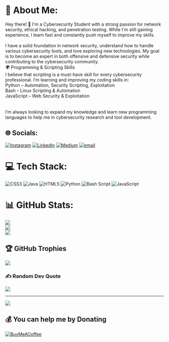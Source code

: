 # 💫 About Me:
Hey there! 👋 I'm a Cybersecurity Student with a strong passion for network security, ethical hacking, and penetration testing. While I'm still gaining experience, I learn fast and constantly push myself to improve my skills.<br><br>I have a solid foundation in network security, understand how to handle various cybersecurity tools, and love exploring new technologies. My goal is to become an expert in both offensive and defensive security while contributing to the cybersecurity community.<br>🌍 Programming & Scripting Skills<br>I believe that scripting is a must-have skill for every cybersecurity professional. I’m learning and improving my coding skills in:<br> Python – Automation, Security Scripting, Exploitation<br> Bash – Linux Scripting & Automation<br> JavaScript – Web Security & Exploitation<br><br><br>I’m always looking to expand my knowledge and learn new programming languages to help me in cybersecurity research and tool development.


## 🌐 Socials:
[![Instagram](https://img.shields.io/badge/Instagram-%23E4405F.svg?logo=Instagram&logoColor=white)](https://instagram.com/tareq_abukhashabeh) [![LinkedIn](https://img.shields.io/badge/LinkedIn-%230077B5.svg?logo=linkedin&logoColor=white)](https://www.linkedin.com/in/tareq-abu-khashabeh-48a3a4303/) [![Medium](https://img.shields.io/badge/Medium-12100E?logo=medium&logoColor=white)](https://medium.com/@tareqkh.ctf) [![email](https://img.shields.io/badge/Email-D14836?logo=gmail&logoColor=white)](mailto:tareq.abukhashabeh@gmail.com) 

# 💻 Tech Stack:
![CSS3](https://img.shields.io/badge/css3-%231572B6.svg?style=for-the-badge&logo=css3&logoColor=white) ![Java](https://img.shields.io/badge/java-%23ED8B00.svg?style=for-the-badge&logo=openjdk&logoColor=white) ![HTML5](https://img.shields.io/badge/html5-%23E34F26.svg?style=for-the-badge&logo=html5&logoColor=white) ![Python](https://img.shields.io/badge/python-3670A0?style=for-the-badge&logo=python&logoColor=ffdd54) ![Bash Script](https://img.shields.io/badge/bash_script-%23121011.svg?style=for-the-badge&logo=gnu-bash&logoColor=white) ![JavaScript](https://img.shields.io/badge/javascript-%23323330.svg?style=for-the-badge&logo=javascript&logoColor=%23F7DF1E)
# 📊 GitHub Stats:
![](https://github-readme-stats.vercel.app/api?username=tareq-abukhashabeh&theme=github_dark&hide_border=true&include_all_commits=true&count_private=false)<br/>
![](https://nirzak-streak-stats.vercel.app/?user=tareq-abukhashabeh&theme=github_dark&hide_border=true)<br/>
![](https://github-readme-stats.vercel.app/api/top-langs/?username=tareq-abukhashabeh&theme=github_dark&hide_border=true&include_all_commits=true&count_private=false&layout=compact)

## 🏆 GitHub Trophies
![](https://github-profile-trophy.vercel.app/?username=tareq-abukhashabeh&theme=github_dark&no-frame=true&no-bg=true&margin-w=4)

### ✍️ Random Dev Quote
![](https://quotes-github-readme.vercel.app/api?type=horizontal&theme=radical)

---
[![](https://visitcount.itsvg.in/api?id=tareq-abukhashabeh&icon=1&color=0)](https://visitcount.itsvg.in)

  ## 💰 You can help me by Donating
  [![BuyMeACoffee](https://img.shields.io/badge/Buy%20Me%20a%20Coffee-ffdd00?style=for-the-badge&logo=buy-me-a-coffee&logoColor=black)](buymeacoffee.com/Tareq.abukhashabeh) 

  
<!-- Proudly created with GPRM ( https://gprm.itsvg.in ) -->
